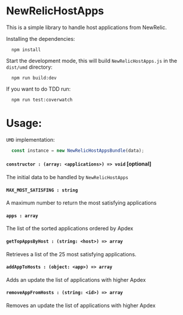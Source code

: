 # NewRelicHostApps

This is a simple library to handle host applications from NewRelic.

Installing the dependencies:
```shell
  npm install
```

Start the development mode, this will build `NewRelicHostApps.js` in the `dist/umd` directory:
```shell
  npm run build:dev
```

If you want to do TDD run:
```shell
  npm run test:coverwatch
```

# Usage:

`UMD` implementation:
```javascript
  const instance = new NewRelicHostAppsBundle(data);
```

#### `constructor : (array: <applications>) => void` [optional]

The initial data to be handled by `NewRelicHostApps`

#### `MAX_MOST_SATISFING : string`

A maximum number to return the most satisfying applications

#### `apps : array`

The list of the sorted applications ordered by Apdex

#### `getTopAppsByHost : (string: <host>) => array`

Retrieves a list of the 25 most satisfying applications.

#### `addAppToHosts : (object: <app>) => array`

Adds an update the list of applications with higher Apdex

#### `removeAppFromHosts : (string: <id>) => array`

Removes an update the list of applications with higher Apdex
